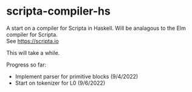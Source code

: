 # scripta-compiler-hs

A start on a compiler for Scripta in Haskell.  Will be analagous to the Elm compiler for Scripta.  
See https://scripta.io

This will take a while.  

Progress so far:

- Implement parser for primitive blocks (9/4/2022)
- Start on tokenizer for L0 (9/6/2022)

